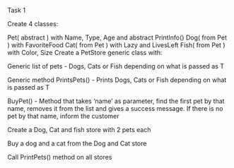 Task 1

Create 4 classes:

Pet( abstract ) with Name, Type, Age and abstract PrintInfo()
Dog( from Pet ) with FavoriteFood
Cat( from Pet ) with Lazy and LivesLeft
Fish( from Pet ) with Color, Size
Create a PetStore generic class with:

Generic list of pets - Dogs, Cats or Fish depending on what is passed as T

Generic method PrintsPets() - Prints Dogs, Cats or Fish depending on what is passed as T

BuyPet() - Method that takes ‘name’ as parameter, find the first pet by that name, removes it from the list and gives a success message. If there is no pet by that name, inform the customer

Create a Dog, Cat and fish store with 2 pets each

Buy a dog and a cat from the Dog and Cat store

Call PrintPets() method on all stores
